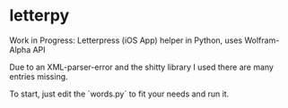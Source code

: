 letterpy
========

Work in Progress: Letterpress (iOS App) helper in Python, uses Wolfram-Alpha API


Due to an XML-parser-error and the shitty library I used there are many entries missing.


To start, just edit the ´words.py´ to fit your needs and run it.
